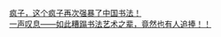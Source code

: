   
[疯子，这个疯子再次强暴了中国书法！](http://www.dianyue.me/archives/490/4pb6ykvx3txnlfpw/)  
[一声叹息——如此糟蹋书法艺术之辈，竟然也有人追捧！！](http://www.dianyue.me/archives/937/voa71p01al0tg586/)